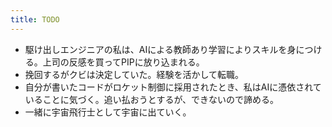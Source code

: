 ```yaml
---
title: TODO
---
```


- 駆け出しエンジニアの私は、AIによる教師あり学習によりスキルを身につける。上司の反感を買ってPIPに放り込まれる。
- 挽回するがクビは決定していた。経験を活かして転職。
- 自分が書いたコードがロケット制御に採用されたとき、私はAIに憑依されていることに気づく。追い払おうとするが、できないので諦める。
- 一緒に宇宙飛行士として宇宙に出ていく。
